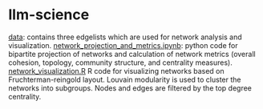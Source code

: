 # llm-science
[data](https://github.com/Lingyao1219/llm-science/tree/main/data): contains three edgelists which are used for network analysis and visualization. 
[network_projection_and_metrics.ipynb](https://github.com/Lingyao1219/llm-science/blob/main/network_projection_and_metrics.ipynb): python code for bipartite projection of networks and calculation of network metrics (overall cohesion, topology, community structure, and centrality measures).
[network_visualization.R](https://github.com/Lingyao1219/llm-science/blob/main/network_visualization.R) R code for visualizing networks based on Fruchterman-reingold layout. Louvain modularity is used to cluster the networks into subgroups. Nodes and edges are filtered by the top degree centrality. 
